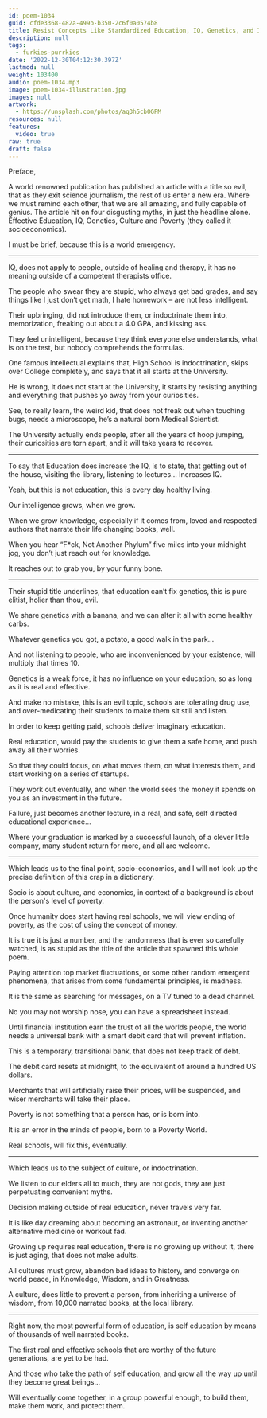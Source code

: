 ```yaml
---
id: poem-1034
guid: cfde3368-482a-499b-b350-2c6f0a0574b8
title: Resist Concepts Like Standardized Education, IQ, Genetics, and Individual Socioeconomics
description: null
tags:
  - furkies-purrkies
date: '2022-12-30T04:12:30.397Z'
lastmod: null
weight: 103400
audio: poem-1034.mp3
image: poem-1034-illustration.jpg
images: null
artwork:
  - https://unsplash.com/photos/aq3h5cb0GPM
resources: null
features:
  video: true
raw: true
draft: false
---
```


Preface,

A world renowned publication has published an article with a title so evil, that as they exit science journalism, the rest of us enter a new era. Where we must remind each other, that we are all amazing, and fully capable of genius. The article hit on four disgusting myths, in just the headline alone. Effective Education, IQ, Genetics, Culture and Poverty (they called it socioeconomics).

I must be brief,
because this is a world emergency.

---

IQ, does not apply to people, outside of healing and therapy,
it has no meaning outside of a competent therapists office.

The people who swear they are stupid, who always get bad grades,
and say things like I just don’t get math, I hate homework – are not less intelligent.

Their upbringing, did not introduce them, or indoctrinate them into,
memorization, freaking out about a 4.0 GPA, and kissing ass.

They feel unintelligent, because they think everyone else understands,
what is on the test, but nobody comprehends the formulas.

One famous intellectual explains that, High School is indoctrination,
skips over College completely, and says that it all starts at the University.

He is wrong, it does not start at the University,
it starts by resisting anything and everything that pushes yo away from your curiosities.

See, to really learn, the weird kid, that does not freak out when touching bugs,
needs a microscope, he’s a natural born Medical Scientist.

The University actually ends people, after all the years of hoop jumping,
their curiosities are torn apart, and it will take years to recover.

---

To say that Education does increase the IQ, is to state,
that getting out of the house, visiting the library, listening to lectures… Increases IQ.

Yeah, but this is not education,
this is every day healthy living.

Our intelligence grows,
when we grow.

When we grow knowledge, especially if it comes from,
loved and respected authors that narrate their life changing books, well.

When you hear “F*ck, Not Another Phylum” five miles into your midnight jog,
you don’t just reach out for knowledge.

It reaches out to grab you,
by your funny bone.

---

Their stupid title underlines, that education can’t fix genetics,
this is pure elitist, holier than thou, evil.

We share genetics with a banana,
and we can alter it all with some healthy carbs.

Whatever genetics you got,
a potato, a good walk in the park…

And not listening to people,
who are inconvenienced by your existence, will multiply that times 10.

Genetics is a weak force,
it has no influence on your education, so as long as it is real and effective.

And make no mistake, this is an evil topic,
schools are tolerating drug use, and over-medicating their students to make them sit still and listen.

In order to keep getting paid,
schools deliver imaginary education.

Real education, would pay the students to give them a safe home,
and push away all their worries.

So that they could focus, on what moves them,
on what interests them, and start working on a series of startups.

They work out eventually,
and when the world sees the money it spends on you as an investment in the future.

Failure, just becomes another lecture,
in a real, and safe, self directed educational experience…

Where your graduation is marked by a successful launch,
of a clever little company, many student return for more, and all are welcome.

---

Which leads us to the final point,
socio-economics, and I will not look up the precise definition of this crap in a dictionary.

Socio is about culture, and economics,
in context of a background is about the person's level of poverty.

Once humanity does start having real schools,
we will view ending of poverty, as the cost of using the concept of money.

It is true it is just a number, and the randomness that is ever so carefully watched,
is as stupid as the title of the article that spawned this whole poem.

Paying attention top market fluctuations, or some other random emergent phenomena,
that arises from some fundamental principles, is madness.

It is the same as searching for messages,
on a TV tuned to a dead channel.

No you may not worship nose,
you can have a spreadsheet instead.

Until financial institution earn the trust of all the worlds people,
the world needs a universal bank with a smart debit card that will prevent inflation.

This is a temporary, transitional bank,
that does not keep track of debt.

The debit card resets at midnight,
to the equivalent of around a hundred US dollars.

Merchants that will artificially raise their prices,
will be suspended, and wiser merchants will take their place.

Poverty is not something that a person has,
or is born into.

It is an error in the minds of people,
born to a Poverty World.

Real schools, will fix this,
eventually.

---

Which leads us to the subject of culture,
or indoctrination.

We listen to our elders all to much, they are not gods,
they are just perpetuating convenient myths.

Decision making outside of real education,
never travels very far.

It is like day dreaming about becoming an astronaut,
or inventing another alternative medicine or workout fad.

Growing up requires real education,
there is no growing up without it, there is just aging, that does not make adults.

All cultures must grow, abandon bad ideas to history,
and converge on world peace, in Knowledge, Wisdom, and in Greatness.

A culture, does little to prevent a person,
from inheriting a universe of wisdom, from 10,000 narrated books, at the local library.

---

Right now, the most powerful form of education,
is self education by means of thousands of well narrated books.

The first real and effective schools that are worthy of the future generations,
are yet to be had.

And those who take the path of self education,
and grow all the way up until they become great beings…

Will eventually come together,
in a group powerful enough, to build them, make them work, and protect them.
